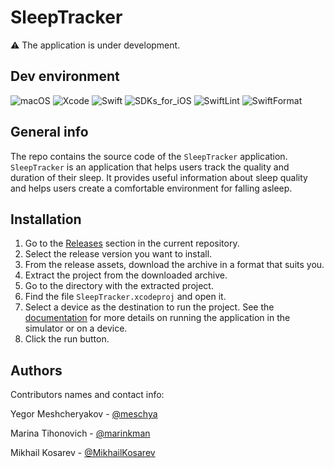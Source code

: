 # SleepTracker

⚠️ The application is under development.

## Dev environment

![macOS](https://img.shields.io/badge/macOS-13.3.1%2B-311B6B)
![Xcode](https://img.shields.io/badge/Xcode-14.3-91FFB6)
![Swift](https://img.shields.io/badge/Swift-5.8-9D91FF)
![SDKs_for_iOS](https://img.shields.io/badge/SDKs%20for%20iOS-16.0%2B-F3FF91)
![SwiftLint](https://img.shields.io/badge/SwiftLint-0.51.0-3828B7)
![SwiftFormat](https://img.shields.io/badge/SwiftFormat-0.51.7-FFBDF7)

## General info

The repo contains the source code of the `SleepTracker` application.
`SleepTracker` is an application that helps users track the quality and duration of their sleep. It provides useful information about sleep quality and helps users create a comfortable environment for falling asleep. 

## Installation

1. Go to the [Releases](https://github.com/ios-course/swiftcowboys-team-project/releases) section in the current repository.
2. Select the release version you want to install.
3. From the release assets, download the archive in a format that suits you.
4. Extract the project from the downloaded archive.
5. Go to the directory with the extracted project.
6. Find the file `SleepTracker.xcodeproj` and open it.
7. Select a device as the destination to run the project. See the [documentation](https://developer.apple.com/documentation/xcode/running-your-app-in-simulator-or-on-a-device) for more details on running the application in the simulator or on a device.
8. Click the run button.

## Authors

Contributors names and contact info:

Yegor Meshcheryakov - [@meschya](https://github.com/meschya)

Marina Tihonovich - [@marinkman](https://github.com/marinkman)

Mikhail Kosarev - [@MikhailKosarev](https://github.com/MikhailKosarev)
